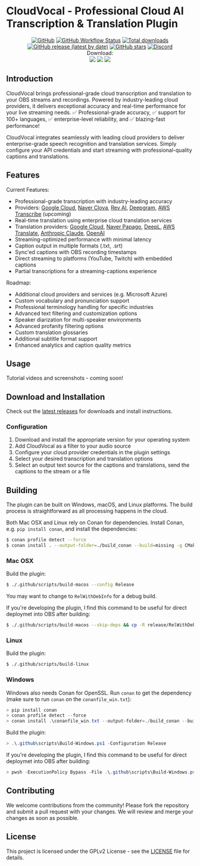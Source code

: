 # CloudVocal - Professional Cloud AI Transcription & Translation Plugin

<div align="center">

[![GitHub](https://img.shields.io/github/license/locaal-ai/cloudvocal)](https://github.com/locaal-ai/cloudvocal/blob/main/LICENSE)
[![GitHub Workflow Status](https://img.shields.io/github/actions/workflow/status/locaal-ai/cloudvocal/push.yaml)](https://github.com/locaal-ai/cloudvocal/actions/workflows/push.yaml)
[![Total downloads](https://img.shields.io/github/downloads/locaal-ai/cloudvocal/total)](https://github.com/locaal-ai/cloudvocal/releases)
[![GitHub release (latest by date)](https://img.shields.io/github/v/release/locaal-ai/cloudvocal)](https://github.com/locaal-ai/cloudvocal/releases)
[![GitHub stars](https://badgen.net/github/stars/locaal-ai/cloudvocal)](https://github.com/locaal-ai/cloudvocal/stargazers/)
[![Discord](https://img.shields.io/discord/1200229425141252116)](https://discord.gg/KbjGU2vvUz)
<br/>
Download:</br>
<a href="https://github.com/locaal-ai/cloudvocal/releases/latest/download/cloudvocal-0.0.1-windows-x64-Installer.exe"><img src="https://img.shields.io/badge/Windows-0078D6?style=for-the-badge&logo=windows&logoColor=white" /></a>
<a href="https://github.com/locaal-ai/cloudvocal/releases/latest/download/cloudvocal-0.0.1-macos-universal.pkg"><img src="https://img.shields.io/badge/mac-000000?style=for-the-badge" /></a>
<a href="https://github.com/locaal-ai/cloudvocal/releases/latest/download/cloudvocal-0.0.1-x86_64-linux-gnu.deb"><img src="https://img.shields.io/badge/Linux-FCC624?style=for-the-badge&logo=linux&logoColor=black"/></a>
</div>

## Introduction

CloudVocal brings professional-grade cloud transcription and translation to your OBS streams and recordings. Powered by industry-leading cloud providers, it delivers exceptional accuracy and real-time performance for your live streaming needs. ✅ Professional-grade accuracy, ✅ support for 100+ languages, ✅ enterprise-level reliability, and ✅ blazing-fast performance!

CloudVocal integrates seamlessly with leading cloud providers to deliver enterprise-grade speech recognition and translation services. Simply configure your API credentials and start streaming with professional-quality captions and translations.

## Features

Current Features:
- Professional-grade transcription with industry-leading accuracy
- Providers: [Google Cloud](https://cloud.google.com/speech-to-text/docs/), [Naver Clova](https://developers.naver.com/docs/clova/api/), [Rev AI](https://www.rev.ai/), [Deepgram](https://developers.deepgram.com/docs/introduction), [AWS Transcribe](https://docs.aws.amazon.com/transcribe/latest/APIReference/Welcome.html) (upcoming)
- Real-time translation using enterprise cloud translation services
- Translation providers: [Google Cloud](https://cloud.google.com/translate/docs/reference/rest/), [Naver Papago](https://developers.naver.com/docs/papago/), [DeepL](https://www.deepl.com/en/products/api), [AWS Translate](https://aws.amazon.com/translate/), [Anthropic Claude](https://www.anthropic.com/api), [OpenAI](https://openai.com/api/)
- Streaming-optimized performance with minimal latency
- Caption output in multiple formats (.txt, .srt)
- Sync'ed captions with OBS recording timestamps
- Direct streaming to platforms (YouTube, Twitch) with embedded captions
- Partial transcriptions for a streaming-captions experience

Roadmap:
- Additional cloud providers and services (e.g. Microsoft Azure)
- Custom vocabulary and pronunciation support
- Professional terminology handling for specific industries
- Advanced text filtering and customization options
- Speaker diarization for multi-speaker environments
- Advanced profanity filtering options
- Custom translation glossaries
- Additional subtitle format support
- Enhanced analytics and caption quality metrics

## Usage

Tutorial videos and screenshots - coming soon!

## Download and Installation

Check out the [latest releases](https://github.com/locaal-ai/cloudvocal/releases) for downloads and install instructions.

### Configuration

1. Download and install the appropriate version for your operating system
1. Add CloudVocal as a filter to your audio source
1. Configure your cloud provider credentials in the plugin settings
1. Select your desired transcription and translation options
1. Select an output text source for the captions and translations, send the captions to the stream or a file

## Building

The plugin can be built on Windows, macOS, and Linux platforms. The build process is straightforward as all processing happens in the cloud.

Both Mac OSX and Linux rely on Conan for dependencies. Install Conan, e.g. `pip install conan`, and install the dependencies:
```sh
$ conan profile detect --force
$ conan install . --output-folder=./build_conan --build=missing -g CMakeDeps
```

### Mac OSX

Build the plugin:

```sh
$ ./.github/scripts/build-macos --config Release
```

You may want to change to `RelWithDebInfo` for a debug build.

If you're developing the plugin, I find this command to be useful for direct deploymet into OBS after building:

```sh
$ ./.github/scripts/build-macos --skip-deps && cp -R release/RelWithDebInfo/*.plugin ~/Library/Application\ Support/obs-studio/plugins/
```

### Linux

Build the plugin:
```sh
$ ./.github/scripts/build-linux
```

### Windows

Windows also needs Conan for OpenSSL. Run `conan` to get the dependency (make sure to run `conan` on the `conanfile_win.txt`):
```powershell
> pip install conan
> conan profile detect --force
> conan install .\conanfile_win.txt --output-folder=./build_conan --build=missing -g CMakeDeps
```

Build the plugin:

```powershell
> .\.github\scripts\Build-Windows.ps1 -Configuration Release
```

If you're developing the plugin, I find this command to be useful for direct deploymet into OBS after building:

```powershell
> pwsh -ExecutionPolicy Bypass -File .\.github\scripts\Build-Windows.ps1 -Configuration RelWithDebInfo -SkipDeps && Copy-Item -Force -Recurse .\release\RelWithDebInfo\* "C:\Program Files\obs-studio\"
```

## Contributing

We welcome contributions from the community!
Please fork the repository and submit a pull request with your changes. We will review and merge your changes as soon as possible.

## License

This project is licensed under the GPLv2 License - see the [LICENSE](LICENSE) file for details.
